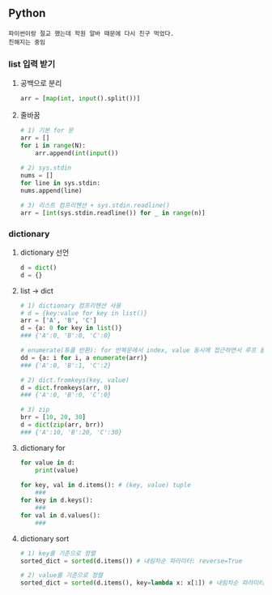 ## Python 

```
파이썬이랑 절교 했는데 학원 알바 때문에 다시 친구 먹었다.
친해지는 중임
```

### list 입력 받기
1. 공백으로 분리
    ```python
    arr = [map(int, input().split())]
    ```
2. 줄바꿈
    ```python
    # 1) 기본 for 문
    arr = []
    for i in range(N):
        arr.append(int(input())
        
    # 2) sys.stdin
    nums = []
    for line in sys.stdin:
    nums.append(line)

    # 3) 리스트 컴프리헨션 + sys.stdin.readline()
    arr = [int(sys.stdin.readline()) for _ in range(n)]
    ```
    
### dictionary 
1. dictionary 선언
    ```python
    d = dict()
    d = {}
    ```
2. list -> dict
    ```python
    # 1) dictionary 컴프리헨션 사용
    # d = {key:value for key in list()}
    arr = ['A', 'B', 'C']
    d = {a: 0 for key in list()}
    ### {'A':0, 'B':0, 'C':0}
    
    # enumerate(튜플 반환): for 반복문에서 index, value 동시에 접근하면서 루프 돌릴 때 사용
    dd = {a: i for i, a enumerate(arr)} 
    ### {'A':0, 'B':1, 'C':2}
    
    # 2) dict.fromkeys(key, value)
    d = dict.fromkeys(arr, 0)
    ### {'A':0, 'B':0, 'C':0}
    
    # 3) zip
    brr = [10, 20, 30]
    d = dict(zip(arr, brr))
    ### {'A':10, 'B':20, 'C':30}
    ```
3. dictionary for
    ```python
    for value in d:
        print(value)
        
    for key, val in d.items(): # (key, value) tuple
        ### 
    for key in d.keys():
        ### 
    for val in d.values():
        ###
    ```
4. dictionary sort
    ```python
    # 1) key를 기준으로 정렬
    sorted_dict = sorted(d.items()) # 내림차순 파라미터: reverse=True
    
    # 2) value를 기준으로 정렬
    sorted_dict = sorted(d.items(), key=lambda x: x[1]) # 내림차순 파라미터: reverse=True
    ```
